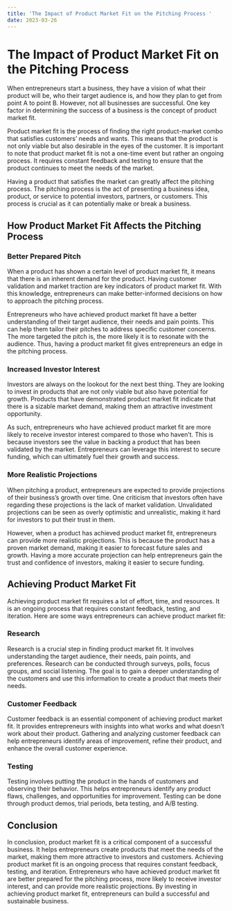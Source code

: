 ```yaml
---
title: 'The Impact of Product Market Fit on the Pitching Process '
date: 2023-03-26
---
```


# The Impact of Product Market Fit on the Pitching Process

When entrepreneurs start a business, they have a vision of what their product will be, who their target audience is, and how they plan to get from point A to point B. However, not all businesses are successful. One key factor in determining the success of a business is the concept of product market fit. 

Product market fit is the process of finding the right product-market combo that satisfies customers’ needs and wants. This means that the product is not only viable but also desirable in the eyes of the customer. It is important to note that product market fit is not a one-time event but rather an ongoing process. It requires constant feedback and testing to ensure that the product continues to meet the needs of the market. 

Having a product that satisfies the market can greatly affect the pitching process. The pitching process is the act of presenting a business idea, product, or service to potential investors, partners, or customers. This process is crucial as it can potentially make or break a business. 

## How Product Market Fit Affects the Pitching Process

### Better Prepared Pitch

When a product has shown a certain level of product market fit, it means that there is an inherent demand for the product. Having customer validation and market traction are key indicators of product market fit. With this knowledge, entrepreneurs can make better-informed decisions on how to approach the pitching process. 

Entrepreneurs who have achieved product market fit have a better understanding of their target audience, their needs and pain points. This can help them tailor their pitches to address specific customer concerns. The more targeted the pitch is, the more likely it is to resonate with the audience. Thus, having a product market fit gives entrepreneurs an edge in the pitching process.

### Increased Investor Interest

Investors are always on the lookout for the next best thing. They are looking to invest in products that are not only viable but also have potential for growth. Products that have demonstrated product market fit indicate that there is a sizable market demand, making them an attractive investment opportunity. 

As such, entrepreneurs who have achieved product market fit are more likely to receive investor interest compared to those who haven’t. This is because investors see the value in backing a product that has been validated by the market. Entrepreneurs can leverage this interest to secure funding, which can ultimately fuel their growth and success.

### More Realistic Projections

When pitching a product, entrepreneurs are expected to provide projections of their business’s growth over time. One criticism that investors often have regarding these projections is the lack of market validation. Unvalidated projections can be seen as overly optimistic and unrealistic, making it hard for investors to put their trust in them. 

However, when a product has achieved product market fit, entrepreneurs can provide more realistic projections. This is because the product has a proven market demand, making it easier to forecast future sales and growth. Having a more accurate projection can help entrepreneurs gain the trust and confidence of investors, making it easier to secure funding.

## Achieving Product Market Fit

Achieving product market fit requires a lot of effort, time, and resources. It is an ongoing process that requires constant feedback, testing, and iteration. Here are some ways entrepreneurs can achieve product market fit:

### Research

Research is a crucial step in finding product market fit. It involves understanding the target audience, their needs, pain points, and preferences. Research can be conducted through surveys, polls, focus groups, and social listening. The goal is to gain a deeper understanding of the customers and use this information to create a product that meets their needs.

### Customer Feedback

Customer feedback is an essential component of achieving product market fit. It provides entrepreneurs with insights into what works and what doesn’t work about their product. Gathering and analyzing customer feedback can help entrepreneurs identify areas of improvement, refine their product, and enhance the overall customer experience.

### Testing

Testing involves putting the product in the hands of customers and observing their behavior. This helps entrepreneurs identify any product flaws, challenges, and opportunities for improvement. Testing can be done through product demos, trial periods, beta testing, and A/B testing.

## Conclusion

In conclusion, product market fit is a critical component of a successful business. It helps entrepreneurs create products that meet the needs of the market, making them more attractive to investors and customers. Achieving product market fit is an ongoing process that requires constant feedback, testing, and iteration. Entrepreneurs who have achieved product market fit are better prepared for the pitching process, more likely to receive investor interest, and can provide more realistic projections. By investing in achieving product market fit, entrepreneurs can build a successful and sustainable business.
